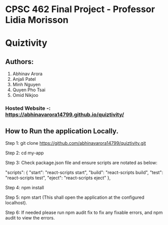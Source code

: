 # CPSC 462 Final Project - Professor Lidia Morisson 

# Quiztivity
## Authors:
1. Abhinav Arora 
2. Anjali Patel
3. Minh Nguyen 
4. Quyen Pho Tsai
5. Omid Nikjoo

### Hosted Website -: https://abhinavarora14799.github.io/quiztivity/

## How to Run the application Locally.

Step 1:
git clone https://github.com/abhinavarora14799/quiztivity.git

Step 2:
cd my-app 

Step 3:
Check package.json file and ensure scripts are notated as below:

"scripts": {
    "start": "react-scripts start",
    "build": "react-scripts build",
    "test": "react-scripts test",
    "eject": "react-scripts eject"
  },

Step 4:
npm install

Step 5:
npm start (This shall open the application at the configured localhost).

Step 6:
If needed please run npm audit fix to fix any fixable errors, and npm audit to view the errors.
